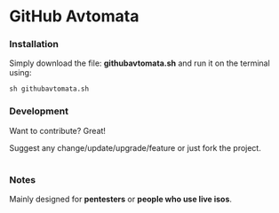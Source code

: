 # GitHub Avtomata

### Installation
Simply download the file: **githubavtomata.sh** and run it on the terminal using:

```sh githubavtomata.sh```

### Development
Want to contribute? Great!

Suggest any change/update/upgrade/feature or just fork the project.

#
### Notes
Mainly designed for **pentesters** or **people who use live isos**.

